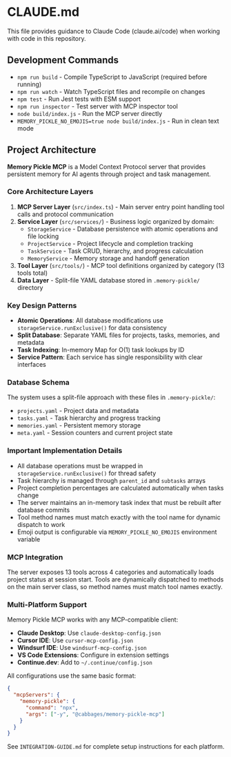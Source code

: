 # CLAUDE.md

This file provides guidance to Claude Code (claude.ai/code) when working with code in this repository.

## Development Commands

- `npm run build` - Compile TypeScript to JavaScript (required before running)
- `npm run watch` - Watch TypeScript files and recompile on changes
- `npm test` - Run Jest tests with ESM support
- `npm run inspector` - Test server with MCP inspector tool
- `node build/index.js` - Run the MCP server directly
- `MEMORY_PICKLE_NO_EMOJIS=true node build/index.js` - Run in clean text mode

## Project Architecture

**Memory Pickle MCP** is a Model Context Protocol server that provides persistent memory for AI agents through project and task management.

### Core Architecture Layers

1. **MCP Server Layer** (`src/index.ts`) - Main server entry point handling tool calls and protocol communication
2. **Service Layer** (`src/services/`) - Business logic organized by domain:
   - `StorageService` - Database persistence with atomic operations and file locking
   - `ProjectService` - Project lifecycle and completion tracking
   - `TaskService` - Task CRUD, hierarchy, and progress calculation
   - `MemoryService` - Memory storage and handoff generation
3. **Tool Layer** (`src/tools/`) - MCP tool definitions organized by category (13 tools total)
4. **Data Layer** - Split-file YAML database stored in `.memory-pickle/` directory

### Key Design Patterns

- **Atomic Operations**: All database modifications use `storageService.runExclusive()` for data consistency
- **Split Database**: Separate YAML files for projects, tasks, memories, and metadata
- **Task Indexing**: In-memory Map for O(1) task lookups by ID
- **Service Pattern**: Each service has single responsibility with clear interfaces

### Database Schema

The system uses a split-file approach with these files in `.memory-pickle/`:
- `projects.yaml` - Project data and metadata
- `tasks.yaml` - Task hierarchy and progress tracking
- `memories.yaml` - Persistent memory storage
- `meta.yaml` - Session counters and current project state

### Important Implementation Details

- All database operations must be wrapped in `storageService.runExclusive()` for thread safety
- Task hierarchy is managed through `parent_id` and `subtasks` arrays
- Project completion percentages are calculated automatically when tasks change
- The server maintains an in-memory task index that must be rebuilt after database commits
- Tool method names must match exactly with the tool name for dynamic dispatch to work
- Emoji output is configurable via `MEMORY_PICKLE_NO_EMOJIS` environment variable

### MCP Integration

The server exposes 13 tools across 4 categories and automatically loads project status at session start. Tools are dynamically dispatched to methods on the main server class, so method names must match tool names exactly.

### Multi-Platform Support

Memory Pickle MCP works with any MCP-compatible client:
- **Claude Desktop**: Use `claude-desktop-config.json`
- **Cursor IDE**: Use `cursor-mcp-config.json` 
- **Windsurf IDE**: Use `windsurf-mcp-config.json`
- **VS Code Extensions**: Configure in extension settings
- **Continue.dev**: Add to `~/.continue/config.json`

All configurations use the same basic format:
```json
{
  "mcpServers": {
    "memory-pickle": {
      "command": "npx",
      "args": ["-y", "@cabbages/memory-pickle-mcp"]
    }
  }
}
```

See `INTEGRATION-GUIDE.md` for complete setup instructions for each platform.
